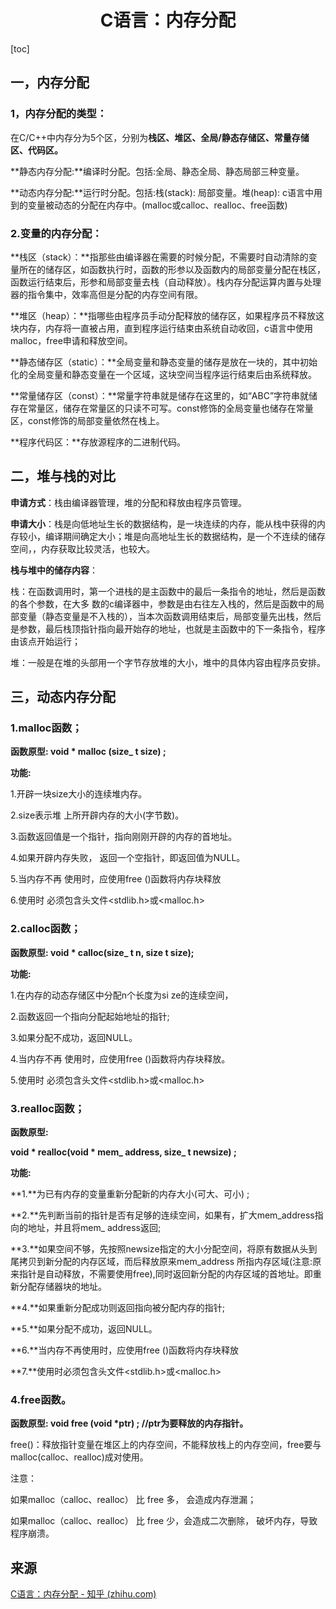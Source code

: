 <h1 align="center">C语言：内存分配</h1>

[toc]

## **一，内存分配**

### **1，内存分配的类型：**

在C/C++中内存分为5个区，分别为**栈区、堆区、全局/静态存储区、常量存储区、代码区。**

**静态内存分配:**编译时分配。包括:全局、静态全局、静态局部三种变量。

**动态内存分配:**运行时分配。包括:栈(stack): 局部变量。堆(heap): c语言中用到的变量被动态的分配在内存中。(malloc或calloc、realloc、free函数)

### **2.变量的内存分配：**

**栈区（stack）：**指那些由编译器在需要的时候分配，不需要时自动清除的变量所在的储存区，如函数执行时，函数的形参以及函数内的局部变量分配在栈区，函数运行结束后，形参和局部变量去栈（自动释放）。栈内存分配运算内置与处理器的指令集中，效率高但是分配的内存空间有限。

**堆区（heap）：**指哪些由程序员手动分配释放的储存区，如果程序员不释放这块内存，内存将一直被占用，直到程序运行结束由系统自动收回，c语言中使用malloc，free申请和释放空间。

**静态储存区（static）：**全局变量和静态变量的储存是放在一块的，其中初始化的全局变量和静态变量在一个区域，这块空间当程序运行结束后由系统释放。

**常量储存区（const）：**常量字符串就是储存在这里的，如“ABC”字符串就储存在常量区，储存在常量区的只读不可写。const修饰的全局变量也储存在常量区，const修饰的局部变量依然在栈上。

**程序代码区：**存放源程序的二进制代码。

## **二，堆与栈的对比**

**申请方式**：栈由编译器管理，堆的分配和释放由程序员管理。

**申请大小**：栈是向低地址生长的数据结构，是一块连续的内存，能从栈中获得的内存较小，编译期间确定大小；堆是向高地址生长的数据结构，是一个不连续的储存空间，，内存获取比较灵活，也较大。

**栈与堆中的储存内容**：

栈：在函数调用时，第一个进栈的是主函数中的最后一条指令的地址，然后是函数的各个参数，在大多 数的c编译器中，参数是由右往左入栈的，然后是函数中的局部变量（静态变量是不入栈的），当本次函数调用结束后，局部变量先出栈，然后是参数，最后栈顶指针指向最开始存的地址，也就是主函数中的下一条指令，程序由该点开始运行；

堆：一般是在堆的头部用一个字节存放堆的大小，堆中的具体内容由程序员安排。

## **三，动态内存分配**

### **1.malloc函数；**

**函数原型: void \* malloc (size_ t size) ;**

**功能:**

1.开辟一块size大小的连续堆内存。

2.size表示堆 上所开辟内存的大小(字节数)。

3.函数返回值是一个指针，指向刚刚开辟的内存的首地址。

4.如果开辟内存失败， 返回一个空指针，即返回值为NULL。

5.当内存不再 使用时，应使用free ()函数将内存块释放

6.使用时 必须包含头文件<stdlib.h>或<malloc.h>

### **2.calloc函数；**

**函数原型: void \* calloc(size_ t n, size t size);**

**功能:**

1.在内存的动态存储区中分配n个长度为si ze的连续空间，

2.函数返回一个指向分配起始地址的指针;

3.如果分配不成功，返回NULL。

4.当内存不再 使用时，应使用free ()函数将内存块释放。

5.使用时 必须包含头文件<stdlib.h>或<malloc.h>

### **3.realloc函数；**

**函数原型:**

**void \* realloc(void \* mem_ address, size_ t newsize) ;**

**功能:**

**1.**为已有内存的变量重新分配新的内存大小(可大、可小) ;

**2.**先判断当前的指针是否有足够的连续空间，如果有，扩大mem_address指向的地址，并且将mem_ address返回;

**3.**如果空间不够，先按照newsize指定的大小分配空间，将原有数据从头到尾拷贝到新分配的内存区域，而后释放原来mem_address 所指内存区域(注意:原来指针是自动释放，不需要使用free),同时返回新分配的内存区域的首地址。即重新分配存储器块的地址。

**4.**如果重新分配成功则返回指向被分配内存的指针;

**5.**如果分配不成功，返回NULL。

**6.**当内存不再使用时，应使用free ()函数将内存块释放

**7.**使用时必须包含头文件<stdlib.h>或<malloc.h>

### **4.free函数。**

**函数原型: void free (void \*ptr) ; //ptr为要释放的内存指针。**

free()：释放指针变量在堆区上的内存空间，不能释放栈上的内存空间，free要与malloc(calloc、realloc)成对使用。

注意：

如果malloc（calloc、realloc） 比 free 多， 会造成内存泄漏；

如果malloc（calloc、realloc） 比 free 少，会造成二次删除， 破坏内存，导致程序崩溃。



## 来源

[C语言：内存分配 - 知乎 (zhihu.com)](https://zhuanlan.zhihu.com/p/52125577)

